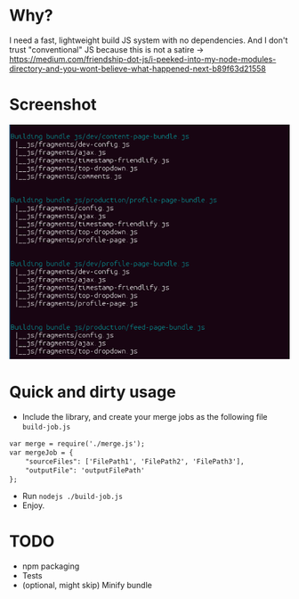 # Why?
I need a fast, lightweight build JS system with no dependencies. And I don't trust "conventional" JS because this is not a satire -> https://medium.com/friendship-dot-js/i-peeked-into-my-node-modules-directory-and-you-wont-believe-what-happened-next-b89f63d21558

# Screenshot
![Screenshot of a build taking place](/assets/build.png "Fig 1: Example of how a typical build looks")

# Quick and dirty usage
* Include the library, and create your merge jobs as the following file `build-job.js`
```
var merge = require('./merge.js');
var mergeJob = {
    "sourceFiles": ['FilePath1', 'FilePath2', 'FilePath3'],
    "outputFile": 'outputFilePath'
};
```
* Run `nodejs ./build-job.js`
* Enjoy.

# TODO
* npm packaging
* Tests
* (optional, might skip) Minify bundle

